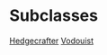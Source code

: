 <!-- TITLE: Witch -->
<!-- SUBTITLE: Witches are highly attuned to nature and the protection of the natural world. Witches have such respect for plants and animals that they will avoid harming them at all costs, instead seeking guidance and comfort in their presence. Every Witch has a familiar with whom she has a deep and lasting relationship. Witches are natural healers and spiritual leaders, offering both physical and mental aid to her friends and allies -->

# Subclasses

[Hedgecrafter](hedgecrafter)
[Vodouist](vodouist)
